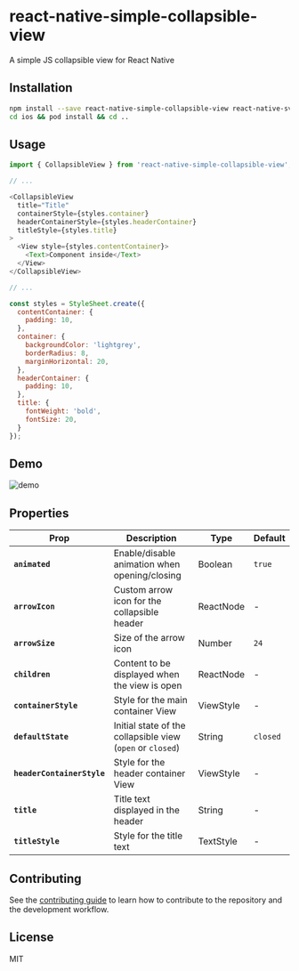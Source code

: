 # react-native-simple-collapsible-view

A simple JS collapsible view for React Native

## Installation

```sh
npm install --save react-native-simple-collapsible-view react-native-svg
cd ios && pod install && cd ..
```

## Usage

```js
import { CollapsibleView } from 'react-native-simple-collapsible-view';

// ...

<CollapsibleView
  title="Title"
  containerStyle={styles.container}
  headerContainerStyle={styles.headerContainer}
  titleStyle={styles.title}
>
  <View style={styles.contentContainer}>
    <Text>Component inside</Text>
  </View>
</CollapsibleView>

// ...

const styles = StyleSheet.create({
  contentContainer: {
    padding: 10,
  },
  container: {
    backgroundColor: 'lightgrey',
    borderRadius: 8,
    marginHorizontal: 20,
  },
  headerContainer: {
    padding: 10,
  },
  title: {
    fontWeight: 'bold',
    fontSize: 20,
  }
});
```

## Demo

![demo](https://github.com/benoitquero/react-native-simple-collapsible-view/assets/33760332/3cdc30d2-2f0b-40b2-8b2c-142d3337ea4b)

## Properties

| Prop                   | Description                                         | Type                   | Default               |
| ---------------------- | --------------------------------------------------- | ---------------------- | --------------------- |
| **`animated`**         | Enable/disable animation when opening/closing       | Boolean                | `true`                |
| **`arrowIcon`**        | Custom arrow icon for the collapsible header        | ReactNode        | -         |
| **`arrowSize`**        | Size of the arrow icon                              | Number                 | `24`                  |
| **`children`**         | Content to be displayed when the view is open       | ReactNode        | -                     |
| **`containerStyle`**   | Style for the main container View                   | ViewStyle              | -                     |
| **`defaultState`**     | Initial state of the collapsible view (`open` or `closed`) | String          | `closed`            |
| **`headerContainerStyle`** | Style for the header container View             | ViewStyle              | -                     |
| **`title`**            | Title text displayed in the header                 | String                 | -                     |
| **`titleStyle`**       | Style for the title text                            | TextStyle              | -                     |

## Contributing

See the [contributing guide](CONTRIBUTING.md) to learn how to contribute to the repository and the development workflow.

## License

MIT

